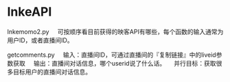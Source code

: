 # InkeAPI

Inkemomo2.py
     可按顺序看目前获得的映客API有哪些，每个函数的输入通常为用户ID，或者直播间ID。
     
getcomments.py 
     输入：直播间ID，可通过直播间的『复制链接』中的liveid参数获取
     输出：直播间对话信息，哪个userid说了什么话。
     并行目标：获取很多目标用户的直播间对话信息。    
     
